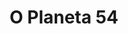 ---
Numero: 27
title: O Planeta 54
Autor: Albert Crémieux
Co-autor: Jean Crémieux
Ano-de-Publicacao: 1956
Titulo-original: Chute Libre
Tradutor: Mário-Henrique Leiria
Co-tradutor: 
Ano-de-edicao: 1954
alias: Albert-Cremieux
Autor2-alias: Jean-Cremieux
Tradutor1-alias: Mario-Henrique-Leiria
Tradutor2-alias: 
Titulo-link: 27-O-Planeta-54
Capa: Cândido Costa Pinto
pags: 183
Capa-link: Candido-Costa-Pinto
---